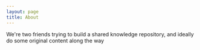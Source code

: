```yaml
---
layout: page
title: About
---
```


We're two friends trying to build a shared knowledge repository, and ideally do some original content along the way
